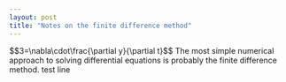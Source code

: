 ```yaml
---
layout: post
title: "Notes on the finite difference method"
---
```


<!-- <link rel="stylesheet" href="latexstyle.css" /> --!>
<link rel="stylesheet" href="https://latex.now.sh/style.css">
<script id="MathJax-script" async src="https://cdn.jsdelivr.net/npm/mathjax@3/es5/tex-mml-chtml.js"></script>

$$3=\nabla\cdot\frac{\partial y}{\partial t}$$

The most simple numerical approach to solving differential equations is probably the finite difference method.

test line
